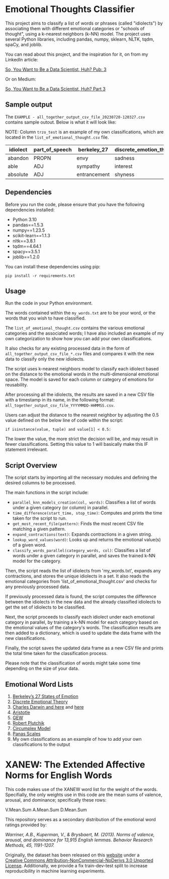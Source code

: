 # Emotional Thoughts Classifier

This project aims to classify a list of words or phrases (called "idiolects") by associating them with different emotional categories or "schools of thought", using a k-nearest neighbors (k-NN) model. The project uses several Python libraries, including pandas, numpy, sklearn, NLTK, tqdm, spaCy, and joblib.

You can read about this project, and the inspiration for it, on from my LinkedIn article:

[So, You Want to Be a Data Scientist, Huh? Pub: 3](https://www.linkedin.com/pulse/so-you-want-data-scientist-huh-pub-3-zack-olinger)

Or on Medium:

[So, You Want to Be a Data Scientist, Huh? Part 3](https://medium.com/@therealzackolinger/so-you-want-to-be-a-data-scientist-huh-part-3-855a3d23f009)

## Sample output

The `EXAMPLE - all_together_output_csv_file_20230720-120327.csv` contains sample outout. Below is what it will look like:

NOTE: Column `trzo_test` is an example of my own classifications, which are located in the `list_of_emotional_thought.csv` file.

|idiolect|part_of_speech|berkeley_27 |discrete_emotion_theory|robert_plutchik|aristotle|charles_darwin|GEW        |circumplex_model|panas_scales|trzo_test     |
|--------|--------------|------------|-----------------------|---------------|---------|--------------|-----------|----------------|------------|--------------|
|abandon |PROPN         |envy        |sadness                |sadness        |envy     |weeping       |loneliness |depressed       |distressed  |disappointment|
|able    |ADJ           |sympathy    |interest               |trust          |kindness |reflection    |contentment|contented       |attentive   |connection    |
|absolute|ADJ           |entrancement|shyness                |               |         |mediation     |involvement|contented       |active      |similar       |

## Dependencies
Before you run the code, please ensure that you have the following dependencies installed:

* Python 3.10
* pandas==1.5.3
* numpy==1.23.5
* scikit-learn==1.1.3
* nltk==3.8.1
* tqdm==4.64.1
* spacy==3.5.1
* joblib==1.2.0

You can install these dependencies using pip:
```
pip install -r requirements.txt
```


## Usage

Run the code in your Python environment. 

The words contained within the `my_words.txt` are to be your word, or the words that you wish to have classified. 

The `list_of_emotional_thought.csv` contains the various emotional categories and the associated words; I have also included an example of my own categorization to show how you can add your own classifications.

It also checks for any existing processed data in the form of `all_together_output_csv_file_*.csv` files and compares it with the new data to classify only the new idiolects.

The script uses k-nearest neighbors model to classify each idiolect based on the distance to the emotional words in the multi-dimensional emotional space. The model is saved for each column or category of emotions for reusability.

After processing all the idiolects, the results are saved in a new CSV file with a timestamp in its name, in the following format: `all_together_output_csv_file_YYYYMMDD-HHMMSS.csv`.

Users can adjust the distance to the nearest neighbor by adjusting the 0.5 value defined on the below line of code within the script:

```
if isinstance(value, tuple) and value[1] < 0.5:
```

The lower the value, the more strict the decision will be, and may result in fewer classifications. Setting this value to 1 will basically make this IF statement irrelevant.

## Script Overview
The script starts by importing all the necessary modules and defining the desired columns to be processed.

The main functions in the script include:

* `parallel_knn_models_creation(col, words)`: Classifies a list of words under a given category (or column) in parallel.
* `time_difference(start_time, stop_time)`: Computes and prints the time taken for the script to run.
* `get_most_recent_file(pattern)`: Finds the most recent CSV file matching a given pattern.
* `expand_contractions(text)`: Expands contractions in a given string.
* `lookup_word_values(word)`: Looks up and returns the emotional value(s) of a given word.
* `classify_words_parallel(category_words, col)`: Classifies a list of words under a given category in parallel, and saves the trained k-NN model for the category.

Then, the script reads the list of idiolects from 'my_words.txt', expands any contractions, and stores the unique idiolects in a set. It also reads the emotional categories from 'list_of_emotional_thought.csv' and checks for any previously processed data.

If previously processed data is found, the script computes the difference between the idiolects in the new data and the already classified idiolects to get the set of idiolects to be classified.

Next, the script proceeds to classify each idiolect under each emotional category in parallel, by training a k-NN model for each category based on the emotional values of the category's words. The classification results are then added to a dictionary, which is used to update the data frame with the new classifications.

Finally, the script saves the updated data frame as a new CSV file and prints the total time taken for the classification process.

Please note that the classification of words might take some time depending on the size of your data.

## Emotional Word Lists

1. [Berkeley’s 27 States of Emotion](https://news.berkeley.edu/2017/09/06/27-emotions/)
2. [Discrete Emotional Theory](https://en.wikipedia.org/wiki/Discrete_emotion_theory)
3. [Charles Darwin and here](https://www.ncbi.nlm.nih.gov/pmc/articles/PMC2781895) and [here](https://simple.wikipedia.org/wiki/List_of_emotions)
4. [Aristotle](https://simple.wikipedia.org/wiki/List_of_emotions)
5. [GEW](https://academic.oup.com/book/2214/chapter-abstract/142269657?redirectedFrom=fulltext)
6. [Robert Plutchik](https://simple.wikipedia.org/wiki/List_of_emotions)
7. [Circumplex Model](https://www.ncbi.nlm.nih.gov/pmc/articles/PMC2367156)
8. [Panas Scales](https://positivepsychology.com/positive-and-negative-affect-schedule-panas/)
9. My own classifications as an example of how to add your own classifications to the output
# XANEW: The Extended Affective Norms for English Words

This code makes use of the XANEW word list for the weight of the words. Specifially, the only weights use in this code are the mean sums of valence, arousal, and dominance; specifically these rows:

V.Mean.Sum
A.Mean.Sum
D.Mean.Sum

This repository serves as a secondary distribution of the emotional word ratings provided by:

*Warriner, A.B., Kuperman, V., & Brysbaert, M. (2013). Norms of valence, arousal, and dominance for 13,915 English 
lemmas. Behavior Research Methods, 45, 1191-1207.* 

Originally, the dataset has been released on this [website](http://crr.ugent.be/archives/1003) under a  
[Creative Commons Attribution-NonCommercial-NoDerivs 3.0 Unported License](https://creativecommons.org/licenses/by-nc-nd/3.0/deed.en_US).
Additionally, we provide a fix train-dev-test split to increase reproducibility in machine learning experiments.